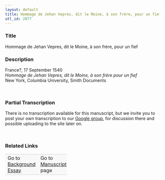 ```yaml
---  
layout: default  
title: Hommage de Jehan Vepres, dit le Moine, à son frère, pour un fief  
utl_id: 2077
---
```


### Title

Hommage de Jehan Vepres, dit le Moine, à son frère, pour un fief


### Description

<p>France?, 17 September 1540<br /><em>Hommage de Jehan Vepres, dit le Moine, à son frère pour un fief</em><br />
New York, Columbia University, Smith Documents</p>
<p> </p>


### Partial Transcription

<p>There is no transcription available for this manuscript, but we invite you to post your own transcription to our <a href="https://paleography.library.utoronto.ca/content/group-work">Google group</a>, for discussion there and possible uploading to the site later on.</p>
<p> </p>


### Related Links

<table border="0.5" cellpadding="1" cellspacing="1" style="width: 200px; background-color:#F8F8F8;">
    <tbody style="border-color:#ccc">
        <tr style="border-color:#ccc">
            <td>Go to <a href="https://centerfordigitalhumanities.github.io/Newberry-French-paleography/_background_essay/2077" target="_blank">Background Essay</a></td>
            <td>Go to <a href="https://centerfordigitalhumanities.github.io/Newberry-French-paleography/www/record.html?id=2077" target="_blank">Manuscript</a> page</td>
        </tr>
    </tbody>
</table>